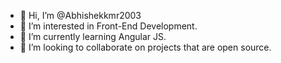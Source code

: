 - 👋 Hi, I’m @Abhishekkmr2003
- 👀 I’m interested in Front-End Development.
- 🌱 I’m currently learning Angular JS.
- 💞️ I’m looking to collaborate on projects that are open source.

<!---
Abhishekkmr2003/Abhishekkmr2003 is a ✨ special ✨ repository because its `README.md` (this file) appears on your GitHub profile.
You can click the Preview link to take a look at your changes.
--->
